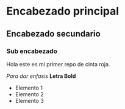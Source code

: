 # Encabezado principal

## Encabezado secundario

### Sub encabezado

Hola este es mi primer repo de cinta roja.

*Para dar enfasis*
**Letra Bold**
* Elemento 1
* Elemento 2
* Elemento 3 
 